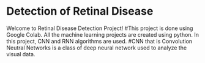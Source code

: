 # Detection of Retinal Disease
Welcome to Retinal Disease Detection Project!
#This project is done using Google Colab. All the machine learning projects are created using python. In this project, CNN and RNN algorithms are used. 
#CNN that is Convolution Neutral Networks is a class of deep neural network used to analyze the visual data. 
